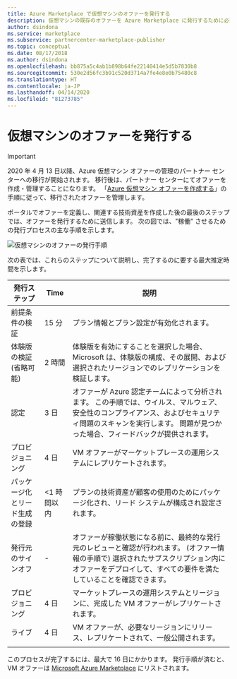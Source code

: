 ```yaml
---
title: Azure Marketplace で仮想マシンのオファーを発行する
description: 仮想マシンの既存のオファーを Azure Marketplace に発行するために必要な手順を示します。
author: dsindona
ms.service: marketplace
ms.subservice: partnercenter-marketplace-publisher
ms.topic: conceptual
ms.date: 08/17/2018
ms.author: dsindona
ms.openlocfilehash: bb875a5c4ab1b898b64fe22140414e5d5b7830b8
ms.sourcegitcommit: 530e2d56fc3b91c520d3714a7fe4e8e0b75480c8
ms.translationtype: HT
ms.contentlocale: ja-JP
ms.lasthandoff: 04/14/2020
ms.locfileid: "81273785"
---
```

# <a name="publish-a-virtual-machine-offer"></a>仮想マシンのオファーを発行する

> [!IMPORTANT]
> 2020 年 4 月 13 日以降、Azure 仮想マシン オファーの管理のパートナー センターへの移行が開始されます。 移行後は、パートナー センターにてオファーを作成・管理することになります。 「[Azure 仮想マシン オファーを作成する](https://aka.ms/CreateAzureVMoffer)」の手順に従って、移行されたオファーを管理します。

 ポータルでオファーを定義し、関連する技術資産を作成した後の最後のステップでは、オファーを発行するために送信します。 次の図では、"稼働" させるための発行プロセスの主な手順を示します。

![仮想マシンのオファーの発行手順](./media/publishvm_013.png)

次の表では、これらのステップについて説明し、完了するのに要する最大推定時間を示します。
<!-- we need to tell them that if an offer seems stuck in a step, to know that they should file a support ticket (link to support ticket doc) -->


|  **発行ステップ**           | **Time**    | **説明**                                                            |
|  -------------------           | --------    | ---------------                                                            |
| 前提条件の検証         | 15 分   | プラン情報とプラン設定が有効化されます。                        |
| 体験版の検証 (省略可能) | 2 時間 | 体験版を有効にすることを選択した場合、Microsoft は、体験版の構成、その展開、および選択されたリージョンでのレプリケーションを検証します。 |
| 認定                  | 3 日 | オファーが Azure 認定チームによって分析されます。 この手順では、ウイルス、マルウェア、安全性のコンプライアンス、およびセキュリティ問題のスキャンを実行します。 問題が見つかった場合、フィードバックが提供されます。 |
| プロビジョニング                   | 4 日   | VM オファーがマーケットプレースの運用システムにレプリケートされます。               |
| パッケージ化とリード生成の登録 | \<1 時間以内  | プランの技術資産が顧客の使用のためにパッケージ化され、リード システムが構成され設定されます。 |
|  発行元のサインオフ             |  -        | オファーが稼働状態になる前に、最終的な発行元のレビューと確認が行われます。 (オファー情報の手順で) 選択されたサブスクリプション内にオファーをデプロイして、すべての要件を満たしていることを確認できます。  |
| プロビジョニング                   | 4 日 | マーケットプレースの運用システムとリージョンに、完成した VM オファーがレプリケートされます。 | 
| ライブ                           | 4 日 | VM オファーが、必要なリージョンにリリース、レプリケートされて、一般公開されます。 |
|  |  |

このプロセスが完了するには、最大で 16 日にかかります。  発行手順が済むと、VM オファーは [Microsoft Azure Marketplace](https://azuremarketplace.microsoft.com/marketplace/) にリストされます。 

